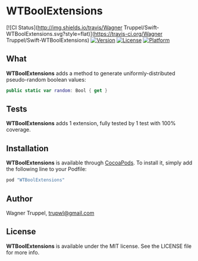 # WTBoolExtensions

[![CI Status](http://img.shields.io/travis/Wagner Truppel/Swift-WTBoolExtensions.svg?style=flat)](https://travis-ci.org/Wagner Truppel/Swift-WTBoolExtensions)
[![Version](https://img.shields.io/cocoapods/v/WTBoolExtensions.svg?style=flat)](http://cocoapods.org/pods/WTBoolExtensions)
[![License](https://img.shields.io/cocoapods/l/WTBoolExtensions.svg?style=flat)](http://cocoapods.org/pods/WTBoolExtensions)
[![Platform](https://img.shields.io/cocoapods/p/WTBoolExtensions.svg?style=flat)](http://cocoapods.org/pods/WTBoolExtensions)

## What

**WTBoolExtensions** adds a method to generate uniformly-distributed pseudo-random boolean values:

```swift
public static var random: Bool { get }
```

## Tests

**WTBoolExtensions** adds 1 extension, fully tested by 1 test with 100% coverage.

## Installation

**WTBoolExtensions** is available through [CocoaPods](http://cocoapods.org). To install
it, simply add the following line to your Podfile:

```ruby
pod "WTBoolExtensions"
```

## Author

Wagner Truppel, trupwl@gmail.com

## License

**WTBoolExtensions** is available under the MIT license. See the LICENSE file for more info.
